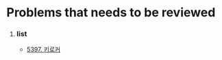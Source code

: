 <h1>Problems that needs to be reviewed</h1>
<ol>
  <li><h3>list</h3></li>
  <ul>
    <li><a href="https://www.acmicpc.net/problem/5397">5397. 키로커</a></li>
  </ul>
  
</ol>

